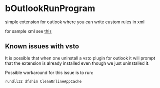 # bOutlookRunProgram
simple extension for outlook where you can write custom rules in xml

for sample xml see [this](XMLFile1.xml)

## Known issues with vsto
It is possible that when one uninstall a vsto plugin for outlook it will prompt that the extension is already installed even though we just uninstalled it. 

Possible workaround for this issue is to run:
```
rundll32 dfshim CleanOnlineAppCache
```
